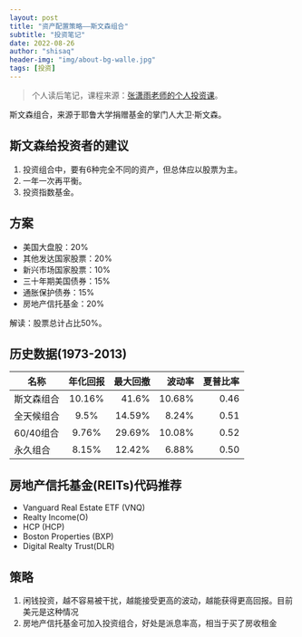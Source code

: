 ```yaml
---
layout: post
title: "资产配置策略——斯文森组合"
subtitle: "投资笔记"
date: 2022-08-26
author: "shisaq"
header-img: "img/about-bg-walle.jpg"
tags: [投资]
---
```


> 个人读后笔记，课程来源：[张潇雨老师的个人投资课](https://www.igetget.com/course/张潇雨·个人投资课?param=XDGhXPc6fL6&token=YPZNRwQ0qL1MVEpfwzK3lmz4kgWEnx)。

斯文森组合，来源于耶鲁大学捐赠基金的掌门人大卫·斯文森。

## 斯文森给投资者的建议

1. 投资组合中，要有6种完全不同的资产，但总体应以股票为主。
2. 一年一次再平衡。
3. 投资指数基金。

## 方案

* 美国大盘股：20%
* 其他发达国家股票：20%
* 新兴市场国家股票：10%
* 三十年期美国债券：15%
* 通胀保护债券：15%
* 房地产信托基金：20%

解读：股票总计占比50%。

## 历史数据(1973-2013)

|  名称   |   年化回报   |  最大回撤 |  波动率   |  夏普比率 |
|--------|:-----------:|---------:|---------:|--------:|
|斯文森组合|   10.16%    |  41.6%   |  10.68%  |  0.46   |
|全天候组合|    9.5%     | 14.59%   |   8.24%  |  0.51   |
|60/40组合|    9.76%    | 29.69%   |   10.08% |  0.52   |
| 永久组合 |    8.15%    | 12.42%   |   6.88%  |  0.50   |

## 房地产信托基金(REITs)代码推荐

* Vanguard Real Estate ETF (VNQ)
* Realty Income(O)
* HCP (HCP)
* Boston Properties (BXP)
* Digital Realty Trust(DLR)

## 策略

1. 闲钱投资，越不容易被干扰，越能接受更高的波动，越能获得更高回报。目前美元是这种情况
2. 房地产信托基金可加入投资组合，好处是派息率高，相当于买了房收租金